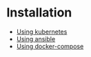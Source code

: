 # Installation

* [Using kubernetes](./kubernetes.md)
* [Using ansible](./ansible.md)
* [Using docker-compose](./docker-compose.md)
